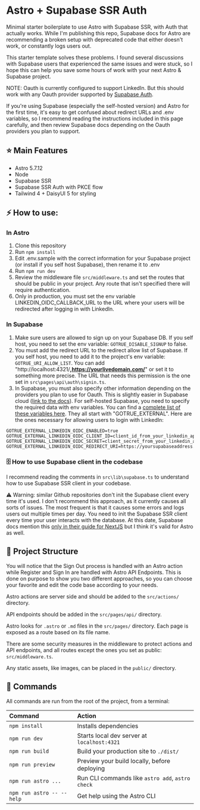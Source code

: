 # Astro + Supabase SSR Auth

Minimal starter boilerplate to use Astro with Supabase SSR, with Auth that actually works. While I'm publishing this repo, Supabase docs for Astro are recommending a broken setup with deprecated code that either doesn't work, or constantly logs users out.

This starter template solves these problems. I found several discussions with Supabase users that experienced the same issues and were stuck, so I hope this can help you save some hours of work with your next Astro & Supabase project.

NOTE: Oauth is currently configured to support LinkedIn. But this should work with any Oauth provider supported by [Supabase Auth](https://supabase.com/docs/guides/auth/social-login).

If you're using Supabase (especially the self-hosted version) and Astro for the first time, it's easy to get confused about redirect URLs and .env variables, so I recommend reading the instructions included in this page carefully, and then review Supabase docs depending on the Oauth providers you plan to support.

## ⭐ Main Features

- Astro 5.7.12
- Node
- Supabase SSR
- Supabase SSR Auth with PKCE flow
- Tailwind 4 + DaisyUI 5 for styling

## ⚡ How to use:

### In Astro

1. Clone this repository
2. Run `npm install`
3. Edit .env.sample with the correct information for your Supabase project (or install if you self host Supabase), then rename it to .env
4. Run `npm run dev`
5. Review the middleware file `src/middleware.ts` and set the routes that should be public in your project. Any route that isn't specified there will require authentication.
6. Only in production, you must set the env variable LINKEDIN_OIDC_CALLBACK_URL to the URL where your users will be redirected after logging in with LinkedIn.

### In Supabase

1. Make sure users are allowed to sign up on your Supabase DB. If you self host, you need to set the env variable: `GOTRUE_DISABLE_SIGNUP` to false.
2. You must add the redirect URL to the redirect allow list of Supabase. If you self host, you need to add it to the project's env variable: `GOTRUE_URI_ALLOW_LIST`. You can add "http://localhost:4321/**,https://yourlivedomain.com/**" or set it to something more precise. The URL that needs this permission is the one set in `src\pages\api\auth\signin.ts`.
3. In Supabase, you must also specify other information depending on the providers you plan to use for Oauth. This is slightly easier in Supabase cloud ([link to the docs](https://supabase.com/docs/guides/auth/social-login)). For self-hosted Supabase, you need to specify the required data with env variables. You can find a [complete list of these variables here](https://github.com/supabase/auth/blob/master/example.env). They all start with "GOTRUE_EXTERNAL". Here are the ones necessary for allowing users to login with LinkedIn:

```text
GOTRUE_EXTERNAL_LINKEDIN_OIDC_ENABLED=true
GOTRUE_EXTERNAL_LINKEDIN_OIDC_CLIENT_ID=client_id_from_your_linkedin_app
GOTRUE_EXTERNAL_LINKEDIN_OIDC_SECRET=client_secret_from_your_linkedin_app
GOTRUE_EXTERNAL_LINKEDIN_OIDC_REDIRECT_URI=https://yoursupabaseaddress.com/auth/v1/
```

### 🗄️ How to use Supabase client in the codebase

I recommend reading the comments in `src\lib\supabase.ts` to understand how to use Supabase SSR client in your codebase.

⚠️ Warning: similar Github repositories don't init the Supabase client every time it's used. I don't recommend this approach, as it currently causes all sorts of issues. The most frequent is that it causes some errors and logs users out multiple times per day. You need to init the Supabase SSR client every time your user interacts with the database. At this date, Supabase docs mention this [only in their guide for NextJS](https://supabase.com/docs/guides/auth/server-side/nextjs?queryGroups=router&router=app) but I think it's valid for Astro as well.

## 🚀 Project Structure

You will notice that the Sign Out process is handled with an Astro action while Register and Sign In are handled with Astro API Endpoints. This is done on purpose to show you two different approaches, so you can choose your favorite and edit the code base according to your needs.

Astro actions are server side and should be added to the `src/actions/` directory.

API endpoints should be added in the `src/pages/api/` directory.

Astro looks for `.astro` or `.md` files in the `src/pages/` directory. Each page is exposed as a route based on its file name.

There are some security measures in the middleware to protect actions and API endpoints, and all routes except the ones you set as public: `src/middleware.ts`.

Any static assets, like images, can be placed in the `public/` directory.

## 🧞 Commands

All commands are run from the root of the project, from a terminal:

| Command                   | Action                                           |
| :------------------------ | :----------------------------------------------- |
| `npm install`             | Installs dependencies                            |
| `npm run dev`             | Starts local dev server at `localhost:4321`      |
| `npm run build`           | Build your production site to `./dist/`          |
| `npm run preview`         | Preview your build locally, before deploying     |
| `npm run astro ...`       | Run CLI commands like `astro add`, `astro check` |
| `npm run astro -- --help` | Get help using the Astro CLI                     |

